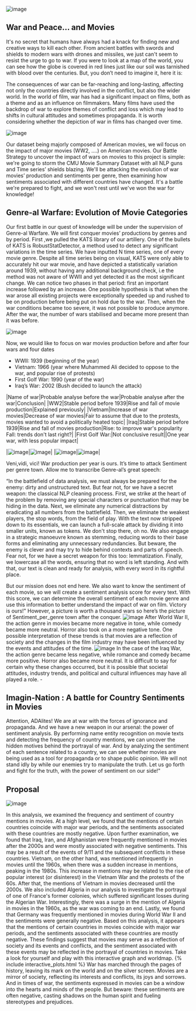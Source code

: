 ![image](data/soldat-camera-foret_265223-17598.jpg)
## War and Peace... and Movies

It's no secret that humans have always had a knack for finding new and creative ways to kill each other. From ancient battles with swords and shields to modern wars with drones and missiles, we just can't seem to resist the urge to go to war. If you were to look at a map of the world, you can see how the globe is covered in red lines just like our soil was tarnished with blood over the centuries.  But, you don’t need to imagine it, here it is:

The consequences of war can be far-reaching and long-lasting, affecting not only the countries directly involved in the conflict, but also the wider world. In the world of film, war has had a significant impact on films, both as a theme and as an influence on filmmakers. Many films have used the backdrop of war to explore themes of conflict and loss  which may lead to shifts in cultural attitudes and sometimes propaganda. It is worth considering whether the depiction of war in films has changed over time.

![image](data/Top10pays.png)

Our dataset being majorly composed of American movies, we wil focus on the impact of major movies (WW2, ….) on American movies. Our Battle Strategy to uncover the impact of wars on movies to this project is simple: we're going to storm the CMU Movie Summary Dataset with all NLP guns and Time series’ shields blazing. We'll be attacking the evolution of war movies’ production and sentiments per genre, then examining how sentiments associated with different countries have changed. It's a battle we're prepared to fight, and we won't rest until we've won the war for knowledge!

## Genre-al Warfare: Evolution of Movie Categories

Our first battle in our quest of knowledge will be under the supervision of Genre-al Warfare. We will first conquer movies’ productions by genres and by period. 
First ,we pulled the KATS library of our artillery. One of the bullets of KATS is RobustStatDetector, a method used to detect any significant variations in the time series. 
We have inputted N time series, one of every movie genre. Despite all time series being on visual, KATS were only able to accurately hit our war movie, and have depicted a statistically variation around 1939, without having any additional background check, i.e the method was not aware of WWII and yet detected it as the most significant change.
We can notice two phases in that period: first an important increase followed by an increase.
One possible hypothesis is that when the war arose all existing projects were exceptionally speeded up and rushed to be on production before being put on hold due to the war. Then, when the war conditions became too severe, it was not possible to produce anymore. After the war, the number of wars stabilised and became more present than it was before.

![image](data/total_window.png)

Now, we would like to focus on war movies production before and after four wars and four dates
* WWII: 1939 (beginning of the year)
* Vietnam: 1966 (year where Muhammed Ali decided to oppose to the war, and popular rise of protests)
* First Golf War: 1990 (year of the war) 
* Iraq’s War: 2002 (Bush decided to launch the attack) 



|Name of war|Probable analyse before the war|Probable analyse after the war|Conclusion|
|WW2|Stable period before 1939|Rise and fall of movie production|Explained previously|
|Vietnam|Increase of war movies|Decrease of war movies|Fair to assume that due to the protests, movies wanted to avoid a politically heated topic|
|Iraq|Stable period before 1939|Rise and fall of movies production|Rise: to improve war's popularity   <br />   Fall: trends don't last right?|
|First Golf War:|Not conclusive result||One year war, with less popular impact|
  

|![image](data/final_plots/two_trends_WWII.png)|![image](data/final_plots/two_trends_gulf.png)|
|![image](data/final_plots/two_trends_iraq.png)|![image](data/final_plots/two_trends_vietnam.png)|

 
Veni,vidi, vici! War production per year is ours. It’s time to attack Sentiment per genre town. Allow me to transcribe Genre-al’s great speech:

“In the battlefield of data analysis, we must always be prepared for the enemy: dirty and unstructured text. But fear not, for we have a secret weapon: the classical NLP cleaning process. First, we strike at the heart of the problem by removing any special characters or punctuation that may be hiding in the data. Next, we eliminate any numerical distractions by eradicating all numbers from the battlefield. Then, we eliminate the weakest players, the stop words, from the field of play. With the text now stripped down to its essentials, we can launch a full-scale attack by dividing it into smaller units, known as tokens. We don't stop there, oh no. We also engage in a strategic manoeuvre known as stemming, reducing words to their base forms and eliminating any unnecessary redundancies. But beware, the enemy is clever and may try to hide behind contexts and parts of speech. Fear not, for we have a secret weapon for this too: lemmatization. Finally, we lowercase all the words, ensuring that no word is left standing. And with that, our text is clean and ready for analysis, with every word in its rightful place.

But our mission does not end here. We also want to know the sentiment of each movie, so we will create a sentiment analysis score for every text. With this score, we can determine the overall sentiment of each movie genre and use this information to better understand the impact of war on film. Victory is ours!"
However, a picture is worth a thousand wars so here’s the picture of Sentiment_per_genre town after the conquer. 
![image](data/heatmap1939.jpg)
After World War II, the action genre in movies became more negative in tone, while comedy became more neutral. Horror also took on a more negative tone. One possible interpretation of these trends is that movies are a reflection of society and the changes in the film industry may have been influenced by the events and attitudes of the time.
![image](data/heatmap2000.jpg)
In the case of the Iraq War, the action genre became less negative, while romance and comedy became more positive. Horror also became more neutral. It is difficult to say for certain why these changes occurred, but it is possible that societal attitudes, industry trends, and political and cultural influences may have all played a role. - 


## Imagin-Nation : A battle for Country Sentiments in Movies

Attention, ADAlites! We are at war with the forces of ignorance and propaganda. And we have a new weapon in our arsenal: the power of sentiment analysis. By performing name entity recognition on movie texts and detecting the frequency of country mentions, we can uncover the hidden motives behind the portrayal of war. And by analyzing the sentiment of each sentence related to a country, we can see whether movies are being used as a tool for propaganda or to shape public opinion. We will not stand idly by while our enemies try to manipulate the truth. Let us go forth and fight for the truth, with the power of sentiment on our side!"

## Proposal 

![image](data/country_grid.png)

In this analysis, we examined the frequency and sentiment of country mentions in movies. At a high level, we found that the mentions of certain countries coincide with major war periods, and the sentiments associated with these countries are mostly negative. Upon further examination, we found that Iraq, Iran, and Afghanistan were frequently mentioned in movies after the 2000s and were mostly associated with negative sentiments. This may be a result of the events of 9/11 and the subsequent conflicts in these countries. Vietnam, on the other hand, was mentioned infrequently in movies until the 1960s, when there was a sudden increase in mentions, peaking in the 1980s. This increase in mentions may be related to the rise of popular interest (or disinterest) in the Vietnam War and the protests of the 60s. After that, the mentions of Vietnam in movies decreased until the 2000s. We also included Algeria in our analysis to investigate the portrayal of one of France's former colonies, which suffered significant losses during the Algerian War. Interestingly, there was a surge in the mention of Algeria in movies in the 1960s, as the war was coming to an end. Lastly, we found that Germany was frequently mentioned in movies during World War II and the sentiments were generally negative.
Based on this analysis, it appears that the mentions of certain countries in movies coincide with major war periods, and the sentiments associated with these countries are mostly negative. These findings suggest that movies may serve as a reflection of society and its events and conflicts, and the sentiment associated with these events may be reflected in the portrayal of countries in movies. Take a look for yourself and play with this interactive graph and worldmap.
{% include interactive_plots.html %}
War has marched through the pages of history, leaving its mark on the world and on the silver screen. Movies are a mirror of society, reflecting its interests and conflicts, its joys and sorrows. And in times of war, the sentiments expressed in movies can be a window into the hearts and minds of the people. But beware: these sentiments are often negative, casting shadows on the human spirit and fueling stereotypes and prejudices. 



